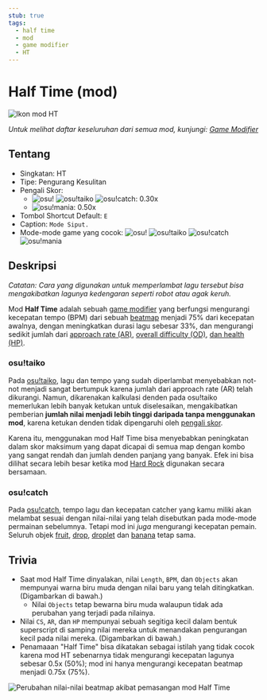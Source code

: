 ```yaml
---
stub: true
tags:
  - half time
  - mod
  - game modifier
  - HT
---
```


# Half Time (mod)

![Ikon mod HT](/wiki/shared/mods/HT.png "Ikon mod Half Time (HT)")

*Untuk melihat daftar keseluruhan dari semua mod, kunjungi: [Game Modifier](/wiki/Game_modifier)*

## Tentang

- Singkatan: HT
- Tipe: Pengurang Kesulitan
- Pengali Skor: 
  - ![][osu!] ![][osu!taiko] ![][osu!catch]: 0.30x
  - ![][osu!mania]: 0.50x
- Tombol Shortcut Default: `E`
- Caption: `Mode Siput.`
- Mode-mode game yang cocok: ![][osu!] ![][osu!taiko] ![][osu!catch] ![][osu!mania]

## Deskripsi

*Catatan: Cara yang digunakan untuk memperlambat lagu tersebut bisa mengakibatkan lagunya kedengaran seperti robot atau agak keruh.*

Mod **Half Time** adalah sebuah [game modifier](/wiki/Game_modifier) yang berfungsi mengurangi kecepatan tempo (BPM) dari sebuah [beatmap](/wiki/Beatmap) menjadi 75% dari kecepatan awalnya, dengan meningkatkan durasi lagu sebesar 33%, dan mengurangi sedikit jumlah dari [approach rate (AR)](/wiki/Beatmapping/Approach_rate), [overall difficulty (OD)](/wiki/Beatmapping/Overall_difficulty), [dan health (HP)](/wiki/Beatmapping/Health).

### osu!taiko

Pada [osu!taiko](/wiki/Game_mode/osu!taiko), lagu dan tempo yang sudah diperlambat menyebabkan not-not menjadi sangat bertumpuk karena jumlah dari approach rate (AR) telah dikurangi. Namun, dikarenakan kalkulasi denden pada osu!taiko memerlukan lebih banyak ketukan untuk diselesaikan, mengakibatkan pemberian **jumlah nilai menjadi lebih tinggi daripada tanpa menggunakan mod**, karena ketukan denden tidak dipengaruhi oleh [pengali skor](/wiki/Game_modifier/Score_multiplier).

Karena itu, menggunakan mod Half Time bisa menyebabkan peningkatan dalam skor maksimum yang dapat dicapai di semua map dengan kombo yang sangat rendah dan jumlah denden panjang yang banyak. Efek ini bisa dilihat secara lebih besar ketika mod [Hard Rock](/wiki/Game_modifier/Hard_Rock) digunakan secara bersamaan.

### osu!catch

Pada [osu!catch](/wiki/Game_mode/osu!catch), tempo lagu dan kecepatan catcher yang kamu miliki akan melambat sesuai dengan nilai-nilai yang telah disebutkan pada mode-mode permainan sebelumnya. Tetapi mod ini *juga* mengurangi kecepatan pemain. Seluruh objek [fruit](/wiki/Hit_object/Fruit), [drop](/wiki/Hit_object/Juice_stream#drop), [droplet](/wiki/Hit_object/Juice_stream#droplet) dan [banana](/wiki/Hit_object/Banana) tetap sama.

## Trivia

- Saat mod Half Time dinyalakan, nilai `Length`, `BPM`, dan `Objects` akan mempunyai warna biru muda dengan nilai baru yang telah ditingkatkan. (Digambarkan di bawah.)
  - Nilai `Objects` tetap bewarna biru muda walaupun tidak ada perubahan yang terjadi pada nilainya.
- Nilai `CS`, `AR`, dan `HP` mempunyai sebuah segitiga kecil dalam bentuk superscript di samping nilai mereka untuk menandakan pengurangan kecil pada nilai mereka. (Digambarkan di bawah.)
- Penamaaan "Half Time" bisa dikatakan sebagai istilah yang tidak cocok karena mod HT sebenarnya tidak mengurangi kecepatan lagunya sebesar 0.5x (50%); mod ini hanya mengurangi kecepatan beatmap menjadi 0.75x (75%).

![Perubahan nilai-nilai beatmap akibat pemasangan mod Half Time](img/GM_HT.jpg "Contoh tampilan nilai-nilai beatmap yang telah terubah oleh pemasangan mod Half Time")

[osu!]: /wiki/shared/mode/osu.png "osu!"
[osu!taiko]: /wiki/shared/mode/taiko.png "osu!taiko"
[osu!catch]: /wiki/shared/mode/catch.png "osu!catch"
[osu!mania]: /wiki/shared/mode/mania.png "osu!mania"
